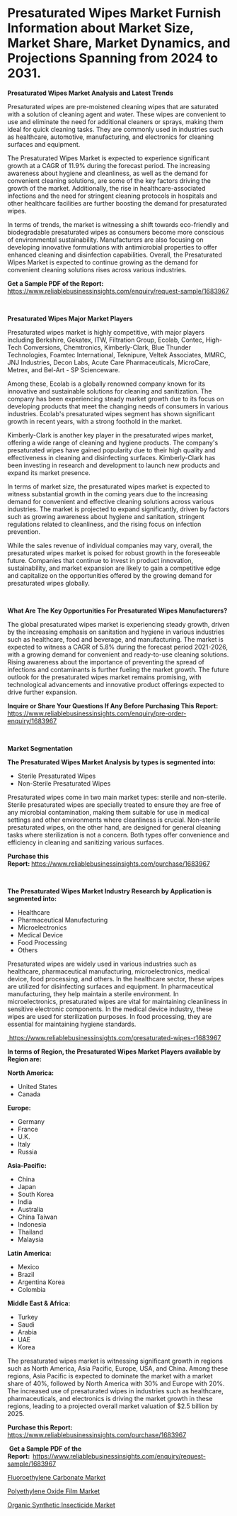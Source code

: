 <p><h1>Presaturated Wipes Market Furnish Information about Market Size, Market Share, Market Dynamics, and Projections Spanning from 2024 to 2031.</h1></p><p><strong>Presaturated Wipes Market Analysis and Latest Trends</strong></p>
<p><p>Presaturated wipes are pre-moistened cleaning wipes that are saturated with a solution of cleaning agent and water. These wipes are convenient to use and eliminate the need for additional cleaners or sprays, making them ideal for quick cleaning tasks. They are commonly used in industries such as healthcare, automotive, manufacturing, and electronics for cleaning surfaces and equipment.</p><p>The Presaturated Wipes Market is expected to experience significant growth at a CAGR of 11.9% during the forecast period. The increasing awareness about hygiene and cleanliness, as well as the demand for convenient cleaning solutions, are some of the key factors driving the growth of the market. Additionally, the rise in healthcare-associated infections and the need for stringent cleaning protocols in hospitals and other healthcare facilities are further boosting the demand for presaturated wipes.</p><p>In terms of trends, the market is witnessing a shift towards eco-friendly and biodegradable presaturated wipes as consumers become more conscious of environmental sustainability. Manufacturers are also focusing on developing innovative formulations with antimicrobial properties to offer enhanced cleaning and disinfection capabilities. Overall, the Presaturated Wipes Market is expected to continue growing as the demand for convenient cleaning solutions rises across various industries.</p></p>
<p><strong>Get a Sample PDF of the Report:&nbsp;</strong> <a href="https://www.reliablebusinessinsights.com/enquiry/request-sample/1683967">https://www.reliablebusinessinsights.com/enquiry/request-sample/1683967</a></p>
<p>&nbsp;</p>
<p><strong>Presaturated Wipes Major Market Players</strong></p>
<p><p>Presaturated wipes market is highly competitive, with major players including Berkshire, Gekatex, ITW, Filtration Group, Ecolab, Contec, High-Tech Conversions, Chemtronics, Kimberly-Clark, Blue Thunder Technologies, Foamtec International, Teknipure, Veltek Associates, MMRC, JNJ Industries, Decon Labs, Acute Care Pharmaceuticals, MicroCare, Metrex, and Bel-Art - SP Scienceware. </p><p>Among these, Ecolab is a globally renowned company known for its innovative and sustainable solutions for cleaning and sanitization. The company has been experiencing steady market growth due to its focus on developing products that meet the changing needs of consumers in various industries. Ecolab's presaturated wipes segment has shown significant growth in recent years, with a strong foothold in the market.</p><p>Kimberly-Clark is another key player in the presaturated wipes market, offering a wide range of cleaning and hygiene products. The company's presaturated wipes have gained popularity due to their high quality and effectiveness in cleaning and disinfecting surfaces. Kimberly-Clark has been investing in research and development to launch new products and expand its market presence.</p><p>In terms of market size, the presaturated wipes market is expected to witness substantial growth in the coming years due to the increasing demand for convenient and effective cleaning solutions across various industries. The market is projected to expand significantly, driven by factors such as growing awareness about hygiene and sanitation, stringent regulations related to cleanliness, and the rising focus on infection prevention.</p><p>While the sales revenue of individual companies may vary, overall, the presaturated wipes market is poised for robust growth in the foreseeable future. Companies that continue to invest in product innovation, sustainability, and market expansion are likely to gain a competitive edge and capitalize on the opportunities offered by the growing demand for presaturated wipes globally.</p></p>
<p>&nbsp;</p>
<p><strong>What Are The Key Opportunities For Presaturated Wipes Manufacturers?</strong></p>
<p><p>The global presaturated wipes market is experiencing steady growth, driven by the increasing emphasis on sanitation and hygiene in various industries such as healthcare, food and beverage, and manufacturing. The market is expected to witness a CAGR of 5.8% during the forecast period 2021-2026, with a growing demand for convenient and ready-to-use cleaning solutions. Rising awareness about the importance of preventing the spread of infections and contaminants is further fueling the market growth. The future outlook for the presaturated wipes market remains promising, with technological advancements and innovative product offerings expected to drive further expansion.</p></p>
<p><strong>Inquire or Share Your Questions If Any Before Purchasing This Report:</strong> <a href="https://www.reliablebusinessinsights.com/enquiry/pre-order-enquiry/1683967">https://www.reliablebusinessinsights.com/enquiry/pre-order-enquiry/1683967</a></p>
<p>&nbsp;</p>
<p><strong>Market Segmentation</strong></p>
<p><strong>The Presaturated Wipes Market Analysis by types is segmented into:</strong></p>
<p><ul><li>Sterile Presaturated Wipes</li><li>Non-Sterile Presaturated Wipes</li></ul></p>
<p><p>Presaturated wipes come in two main market types: sterile and non-sterile. Sterile presaturated wipes are specially treated to ensure they are free of any microbial contamination, making them suitable for use in medical settings and other environments where cleanliness is crucial. Non-sterile presaturated wipes, on the other hand, are designed for general cleaning tasks where sterilization is not a concern. Both types offer convenience and efficiency in cleaning and sanitizing various surfaces.</p></p>
<p><strong>Purchase this Report:&nbsp;</strong><a href="https://www.reliablebusinessinsights.com/purchase/1683967">https://www.reliablebusinessinsights.com/purchase/1683967</a></p>
<p>&nbsp;</p>
<p><strong>The Presaturated Wipes Market Industry Research by Application is segmented into:</strong></p>
<p><ul><li>Healthcare</li><li>Pharmaceutical Manufacturing</li><li>Microelectronics</li><li>Medical Device</li><li>Food Processing</li><li>Others</li></ul></p>
<p><p>Presaturated wipes are widely used in various industries such as healthcare, pharmaceutical manufacturing, microelectronics, medical device, food processing, and others. In the healthcare sector, these wipes are utilized for disinfecting surfaces and equipment. In pharmaceutical manufacturing, they help maintain a sterile environment. In microelectronics, presaturated wipes are vital for maintaining cleanliness in sensitive electronic components. In the medical device industry, these wipes are used for sterilization purposes. In food processing, they are essential for maintaining hygiene standards.</p></p>
<p><a href="https://www.reliablebusinessinsights.com/presaturated-wipes-r1683967">&nbsp;https://www.reliablebusinessinsights.com/presaturated-wipes-r1683967</a></p>
<p><strong>In terms of Region, the Presaturated Wipes Market Players available by Region are:</strong></p>
<p>
    <p> <strong> North America: </strong>
        <ul>
            <li>United States</li>
            <li>Canada</li>
        </ul>
        </p> 
    <p> <strong> Europe: </strong>
        <ul>
            <li>Germany</li>
            <li>France</li>
            <li>U.K.</li>
            <li>Italy</li>
            <li>Russia</li>
        </ul>
        </p> 
    <p> <strong> Asia-Pacific: </strong>
        <ul>
            <li>China</li>
            <li>Japan</li>
            <li>South Korea</li>
            <li>India</li>
            <li>Australia</li>
            <li>China Taiwan</li>
            <li>Indonesia</li>
            <li>Thailand</li>
            <li>Malaysia</li>
        </ul>
        </p> 
    <p> <strong> Latin America: </strong>
        <ul>
            <li>Mexico</li>
            <li>Brazil</li>
            <li>Argentina Korea</li>
            <li>Colombia</li>
        </ul>
        </p> 
    <p> <strong> Middle East & Africa: </strong>
        <ul>
            <li>Turkey</li>
            <li>Saudi</li>
            <li>Arabia</li>
            <li>UAE</li>
            <li>Korea</li>
        </ul>
    </p>
    </p>
<p><p>The presaturated wipes market is witnessing significant growth in regions such as North America, Asia Pacific, Europe, USA, and China. Among these regions, Asia Pacific is expected to dominate the market with a market share of 40%, followed by North America with 30% and Europe with 20%. The increased use of presaturated wipes in industries such as healthcare, pharmaceuticals, and electronics is driving the market growth in these regions, leading to a projected overall market valuation of $2.5 billion by 2025.</p></p>
<p><strong>Purchase this Report: </strong><a href="https://www.reliablebusinessinsights.com/purchase/1683967">https://www.reliablebusinessinsights.com/purchase/1683967</a></p>
<p>&nbsp;<strong>Get a Sample PDF of the Report:&nbsp;&nbsp;</strong><a href="https://www.reliablebusinessinsights.com/enquiry/request-sample/1683967">https://www.reliablebusinessinsights.com/enquiry/request-sample/1683967</a></p>
<p><strong></strong></p>
<p><p><a href="https://medium.com/@zayunoz657456/fluoroethylene-carbonate-market-size-share-trends-analysis-report-by-end-use-d97629ab10fb">Fluoroethylene Carbonate Market</a></p><p><a href="https://medium.com/@omamuller/polyethylene-oxide-film-market-size-is-growing-at-cagr-of-9-3-a8b5ca5c3020">Polyethylene Oxide Film Market</a></p><p><a href="https://medium.com/@jewelmohr42/organic-synthetic-insecticide-market-report-by-product-type-organochlorine-e9d2a1a0a915">Organic Synthetic Insecticide Market</a></p></p>